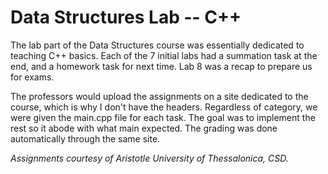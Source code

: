 # Data Structures Lab -- C++

The lab part of the Data Structures course was essentially dedicated to teaching C++ basics.
Each of the 7 initial labs had a summation task at the end, and a homework task for next time.
Lab 8 was a recap to prepare us for exams.

The professors would upload the assignments on a site dedicated to the course, which is why I don't have the headers.
Regardless of category, we were given the main.cpp file for each task. The goal was to implement the rest so it abode with what main expected.
The grading was done automatically through the same site.

*Assignments courtesy of Aristotle University of Thessalonica, CSD.*
